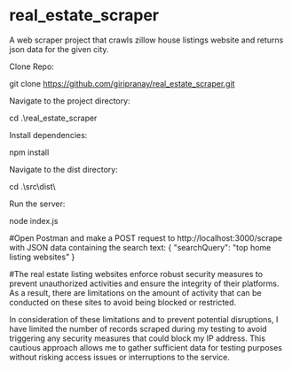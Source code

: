 # real_estate_scraper
A web scraper project that crawls zillow house listings website and returns json data for the given city.


Clone Repo:

git clone https://github.com/giripranay/real_estate_scraper.git

Navigate to the project directory:

cd .\real_estate_scraper  

Install dependencies:

npm install


Navigate to the dist directory:

cd .\src\dist\

Run the server:

node index.js

#Open Postman and make a POST request to http://localhost:3000/scrape with JSON data containing the search text:
{
  "searchQuery": "top home listing websites"
}


#The real estate listing websites enforce robust security measures to prevent unauthorized activities and ensure the integrity of their platforms. As a result, there are limitations on the amount of activity that can be conducted on these sites to avoid being blocked or restricted.

In consideration of these limitations and to prevent potential disruptions, I have limited the number of records scraped during my testing to avoid triggering any security measures that could block my IP address. This cautious approach allows me to gather sufficient data for testing purposes without risking access issues or interruptions to the service.



